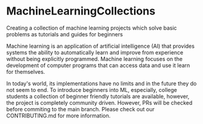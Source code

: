 # MachineLearningCollections
Creating a collection of machine learning projects which solve basic problems as tutorials and guides for beginners

Machine learning is an application of artificial intelligence (AI) that provides systems the ability to automatically learn and improve from experience without being explicitly programmed. Machine learning focuses on the development of computer programs that can access data and use it learn for themselves.

In today's world, its implementations have no limits and in the future they do not seem to end. To introduce beginners into ML, especially, college students a collection of beginner friendly tutorials are available, however, the project is completely community driven. However, PRs will be checked before commiting to the main branch. Please check out our CONTRIBUTING.md for more information.
